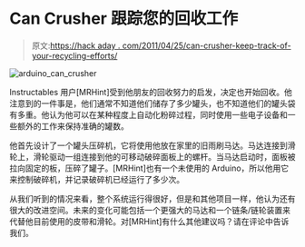 # Can Crusher 跟踪您的回收工作

> 原文:[https://hack aday . com/2011/04/25/can-crusher-keep-track-of-your-recycling-efforts/](https://hackaday.com/2011/04/25/can-crusher-keeps-track-of-your-recycling-efforts/)

![arduino_can_crusher](../Images/e4d018239aa95b7eb5153b615d3de1b9.png "arduino_can_crusher")

Instructables 用户[MRHint]受到他朋友的回收努力的启发，决定也开始回收。他注意到的一件事是，他们通常不知道他们储存了多少罐头，也不知道他们的罐头袋有多重。他认为他可以在某种程度上自动化粉碎过程，同时使用一些电子设备和一些额外的工作来保持准确的罐数。

他首先设计了一个罐头压碎机，它将使用他放在家里的旧雨刷马达。马达连接到滑轮上，滑轮驱动一组连接到他的可移动破碎面板上的螺杆。当马达启动时，面板被拉向固定的板，压碎了罐子。[MRHint]也有一个未使用的 Arduino，所以他用它来控制破碎机，并记录破碎机已经运行了多少次。

从我们听到的情况来看，整个系统运行得很好，但是和其他项目一样，他认为还有很大的改进空间。未来的变化可能包括一个更强大的马达和一个链条/链轮装置来代替他目前使用的皮带和滑轮。对[MRHint]有什么其他建议吗？请在评论中告诉我们。